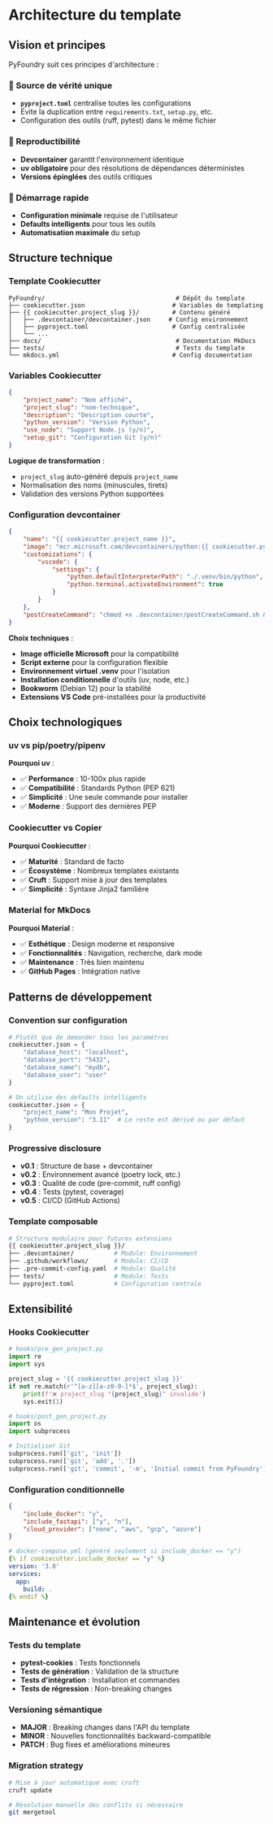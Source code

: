 # Architecture du template

## Vision et principes

PyFoundry suit ces principes d'architecture :

### 🎯 Source de vérité unique
- **`pyproject.toml`** centralise toutes les configurations
- Évite la duplication entre `requirements.txt`, `setup.py`, etc.
- Configuration des outils (ruff, pytest) dans le même fichier

### 🔄 Reproductibilité
- **Devcontainer** garantit l'environnement identique
- **uv obligatoire** pour des résolutions de dépendances déterministes
- **Versions épinglées** des outils critiques

### 🚀 Démarrage rapide
- **Configuration minimale** requise de l'utilisateur
- **Defaults intelligents** pour tous les outils
- **Automatisation maximale** du setup

## Structure technique

### Template Cookiecutter

```
PyFoundry/                                    # Dépôt du template
├── cookiecutter.json                        # Variables de templating
├── {{ cookiecutter.project_slug }}/         # Contenu généré
│   ├── .devcontainer/devcontainer.json     # Config environnement
│   ├── pyproject.toml                       # Config centralisée
│   └── ...
├── docs/                                     # Documentation MkDocs
├── tests/                                    # Tests du template
└── mkdocs.yml                               # Config documentation
```

### Variables Cookiecutter

```json
{
    "project_name": "Nom affiché",
    "project_slug": "nom-technique", 
    "description": "Description courte",
    "python_version": "Version Python",
    "use_node": "Support Node.js (y/n)",
    "setup_git": "Configuration Git (y/n)"
}
```

**Logique de transformation** :
- `project_slug` auto-généré depuis `project_name`
- Normalisation des noms (minuscules, tirets)
- Validation des versions Python supportées

### Configuration devcontainer

```json
{
    "name": "{{ cookiecutter.project_name }}",
    "image": "mcr.microsoft.com/devcontainers/python:{{ cookiecutter.python_version }}-bookworm",
    "customizations": {
        "vscode": {
            "settings": {
                "python.defaultInterpreterPath": "./.venv/bin/python",
                "python.terminal.activateEnvironment": true
            }
        }
    },
    "postCreateCommand": "chmod +x .devcontainer/postCreateCommand.sh && .devcontainer/postCreateCommand.sh"
}
```

**Choix techniques** :
- **Image officielle Microsoft** pour la compatibilité
- **Script externe** pour la configuration flexible
- **Environnement virtuel .venv** pour l'isolation
- **Installation conditionnelle** d'outils (uv, node, etc.)
- **Bookworm** (Debian 12) pour la stabilité
- **Extensions VS Code** pré-installées pour la productivité

## Choix technologiques

### uv vs pip/poetry/pipenv

**Pourquoi uv** :
- ✅ **Performance** : 10-100x plus rapide
- ✅ **Compatibilité** : Standards Python (PEP 621)
- ✅ **Simplicité** : Une seule commande pour installer
- ✅ **Moderne** : Support des dernières PEP

### Cookiecutter vs Copier

**Pourquoi Cookiecutter** :
- ✅ **Maturité** : Standard de facto
- ✅ **Écosystème** : Nombreux templates existants
- ✅ **Cruft** : Support mise à jour des templates
- ✅ **Simplicité** : Syntaxe Jinja2 familière

### Material for MkDocs

**Pourquoi Material** :
- ✅ **Esthétique** : Design moderne et responsive
- ✅ **Fonctionnalités** : Navigation, recherche, dark mode
- ✅ **Maintenance** : Très bien maintenu
- ✅ **GitHub Pages** : Intégration native

## Patterns de développement

### Convention sur configuration
```python
# Plutôt que de demander tous les paramètres
cookiecutter.json = {
    "database_host": "localhost",
    "database_port": "5432", 
    "database_name": "mydb",
    "database_user": "user"
}

# On utilise des defaults intelligents
cookiecutter.json = {
    "project_name": "Mon Projet",
    "python_version": "3.11"  # Le reste est dérivé ou par défaut
}
```

### Progressive disclosure
- **v0.1** : Structure de base + devcontainer
- **v0.2** : Environnement avancé (poetry lock, etc.)
- **v0.3** : Qualité de code (pre-commit, ruff config)
- **v0.4** : Tests (pytest, coverage)
- **v0.5** : CI/CD (GitHub Actions)

### Template composable
```bash
# Structure modulaire pour futures extensions
{{ cookiecutter.project_slug }}/
├── .devcontainer/           # Module: Environnement
├── .github/workflows/       # Module: CI/CD  
├── .pre-commit-config.yaml  # Module: Qualité
├── tests/                   # Module: Tests
└── pyproject.toml           # Configuration centrale
```

## Extensibilité

### Hooks Cookiecutter
```python
# hooks/pre_gen_project.py
import re
import sys

project_slug = '{{ cookiecutter.project_slug }}'
if not re.match(r'^[a-z][a-z0-9-]*$', project_slug):
    print(f'❌ project_slug "{project_slug}" invalide')
    sys.exit(1)

# hooks/post_gen_project.py
import os
import subprocess

# Initialiser Git
subprocess.run(['git', 'init'])
subprocess.run(['git', 'add', '.'])
subprocess.run(['git', 'commit', '-m', 'Initial commit from PyFoundry'])
```

### Configuration conditionnelle
```json
{
    "include_docker": "y",
    "include_fastapi": ["y", "n"],
    "cloud_provider": ["none", "aws", "gcp", "azure"]
}
```

```yaml
# docker-compose.yml (généré seulement si include_docker == "y")
{% if cookiecutter.include_docker == "y" %}
version: '3.8'
services:
  app:
    build: .
{% endif %}
```

## Maintenance et évolution

### Tests du template
- **pytest-cookies** : Tests fonctionnels
- **Tests de génération** : Validation de la structure
- **Tests d'intégration** : Installation et commandes
- **Tests de régression** : Non-breaking changes

### Versioning sémantique
- **MAJOR** : Breaking changes dans l'API du template  
- **MINOR** : Nouvelles fonctionnalités backward-compatible
- **PATCH** : Bug fixes et améliorations mineures

### Migration strategy
```bash
# Mise à jour automatique avec cruft
cruft update

# Résolution manuelle des conflits si nécessaire
git mergetool
```